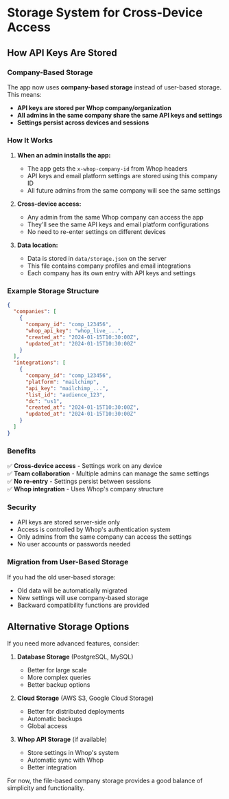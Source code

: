 # Storage System for Cross-Device Access

## How API Keys Are Stored

### Company-Based Storage
The app now uses **company-based storage** instead of user-based storage. This means:

- **API keys are stored per Whop company/organization**
- **All admins in the same company share the same API keys and settings**
- **Settings persist across devices and sessions**

### How It Works

1. **When an admin installs the app:**
   - The app gets the `x-whop-company-id` from Whop headers
   - API keys and email platform settings are stored using this company ID
   - All future admins from the same company will see the same settings

2. **Cross-device access:**
   - Any admin from the same Whop company can access the app
   - They'll see the same API keys and email platform configurations
   - No need to re-enter settings on different devices

3. **Data location:**
   - Data is stored in `data/storage.json` on the server
   - This file contains company profiles and email integrations
   - Each company has its own entry with API keys and settings

### Example Storage Structure

```json
{
  "companies": [
    {
      "company_id": "comp_123456",
      "whop_api_key": "whop_live_...",
      "created_at": "2024-01-15T10:30:00Z",
      "updated_at": "2024-01-15T10:30:00Z"
    }
  ],
  "integrations": [
    {
      "company_id": "comp_123456",
      "platform": "mailchimp",
      "api_key": "mailchimp_...",
      "list_id": "audience_123",
      "dc": "us1",
      "created_at": "2024-01-15T10:30:00Z",
      "updated_at": "2024-01-15T10:30:00Z"
    }
  ]
}
```

### Benefits

✅ **Cross-device access** - Settings work on any device  
✅ **Team collaboration** - Multiple admins can manage the same settings  
✅ **No re-entry** - Settings persist between sessions  
✅ **Whop integration** - Uses Whop's company structure  

### Security

- API keys are stored server-side only
- Access is controlled by Whop's authentication system
- Only admins from the same company can access the settings
- No user accounts or passwords needed

### Migration from User-Based Storage

If you had the old user-based storage:
- Old data will be automatically migrated
- New settings will use company-based storage
- Backward compatibility functions are provided

## Alternative Storage Options

If you need more advanced features, consider:

1. **Database Storage** (PostgreSQL, MySQL)
   - Better for large scale
   - More complex queries
   - Better backup options

2. **Cloud Storage** (AWS S3, Google Cloud Storage)
   - Better for distributed deployments
   - Automatic backups
   - Global access

3. **Whop API Storage** (if available)
   - Store settings in Whop's system
   - Automatic sync with Whop
   - Better integration

For now, the file-based company storage provides a good balance of simplicity and functionality. 